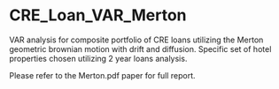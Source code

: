 # CRE_Loan_VAR_Merton
VAR analysis for composite portfolio of CRE loans utilizing the Merton geometric brownian motion with drift and diffusion.  Specific set of hotel properties chosen utilizing 2 year loans analysis.

Please refer to the Merton.pdf paper for full report.

